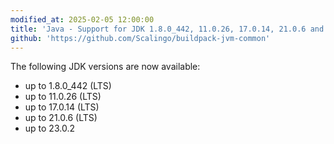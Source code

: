 ```yaml
---
modified_at: 2025-02-05 12:00:00
title: 'Java - Support for JDK 1.8.0_442, 11.0.26, 17.0.14, 21.0.6 and 23.0.2'
github: 'https://github.com/Scalingo/buildpack-jvm-common'
---
```


The following JDK versions are now available:
- up to 1.8.0_442 (LTS)
- up to 11.0.26 (LTS)
- up to 17.0.14 (LTS)
- up to 21.0.6 (LTS)
- up to 23.0.2
